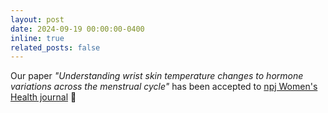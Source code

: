 ```yaml
---
layout: post
date: 2024-09-19 00:00:00-0400
inline: true
related_posts: false
---
```


Our paper *"Understanding wrist skin temperature changes to hormone variations across the menstrual cycle"* has been accepted to [npj Women's Health journal](https://www.nature.com/npjwomenshealth/) 🎉